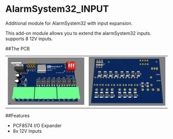 # AlarmSystem32_INPUT
Additional module for AlarmSystem32 with input expansion.

This add-on module allows you to extend the alarmSystem32 inputs. supports 8 12V inputs.

##The PCB

<TABLE><tr>
<td><img src="https://github.com/cristiandc01/AlarmSystem32_INPUT/blob/main/Images/AlarmSystem32IN_PCB_FRONT.png" width="400"></td>
<td><img src="https://github.com/cristiandc01/AlarmSystem32_INPUT/blob/main/Images/AlarmSystem32IN_PCB_REAR.png" width="400"></td>
</tr>
</TABLE>

##Features

- PCF8574 I/O Expander
- 8x 12V Inputs
